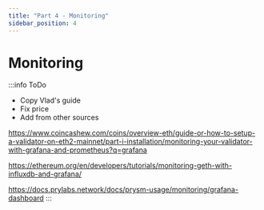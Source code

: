 ```yaml
---
title: "Part 4 - Monitoring"
sidebar_position: 4
---
```


# Monitoring
:::info ToDo
- Copy Vlad's guide
- Fix price
- Add from other sources 

https://www.coincashew.com/coins/overview-eth/guide-or-how-to-setup-a-validator-on-eth2-mainnet/part-i-installation/monitoring-your-validator-with-grafana-and-prometheus?q=grafana

https://ethereum.org/en/developers/tutorials/monitoring-geth-with-influxdb-and-grafana/

https://docs.prylabs.network/docs/prysm-usage/monitoring/grafana-dashboard
:::